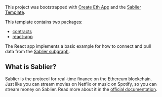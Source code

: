 This project was bootstrapped with [Create Eth App](https://github.com/paulrberg/create-eth-app) and the [Sablier Template](https://github.com/PaulRBerg/create-eth-app/tree/develop/templates/sablier).

This template contains two packages:

- [contracts](/packages/contracts)
- [react-app](/packages/react-app)

The React app implements a basic example for how to connect and pull data from the [Sablier subgraph](https://thegraph.com/explorer/subgraph/sablierhq/sablier).

## What is Sablier?

Sablier is the protocol for real-time finance on the Ethereum blockchain. Just like you can stream movies on Netflix or music on Spotify, so you can stream money on Sablier. Read more about it in the [official documentation](https://docs.sablier.finance/).
